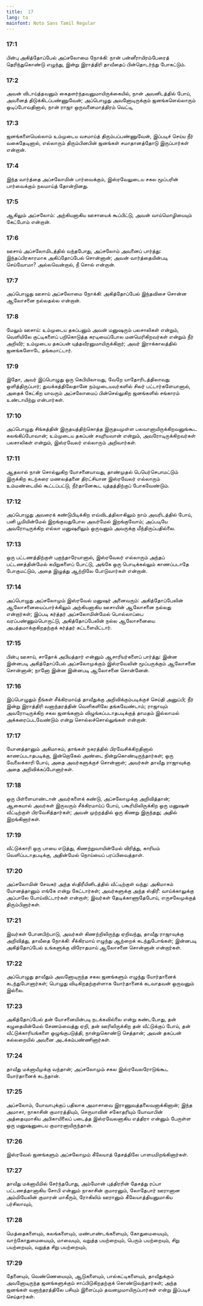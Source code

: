 ```yaml
---
title:  17
lang: ta
mainfont: Noto Sans Tamil Regular
---
```


###  17:1

பின்பு அகித்தோப்பேல் அப்சலோமை நோக்கி: நான் பன்னீராயிரம்பேரைத் தெரிந்துகொண்டு எழுந்து, இன்று இராத்திரி தாவீதைப் பின்தொடர்ந்து போகட்டும்.

###  17:2

அவன் விடாய்த்தவனும் கைதளர்ந்தவனுமாயிருக்கையில், நான் அவனிடத்தில் போய், அவனைத் திடுக்கிடப்பண்ணுவேன்; அப்பொழுது அவனோடிருக்கும் ஜனங்களெல்லாரும் ஓடிப்போவதினால், நான் ராஜா ஒருவனைமாத்திரம் வெட்டி,

###  17:3

ஜனங்களையெல்லாம் உம்முடைய வசமாய்த் திரும்பப்பண்ணுவேன், இப்படிச் செய்ய நீர் வகைதேடினால், எல்லாரும் திரும்பினபின் ஜனங்கள் சமாதானத்தோடு இருப்பார்கள் என்றான்.

###  17:4

இந்த வார்த்தை அப்சலோமின் பார்வைக்கும், இஸ்ரவேலுடைய சகல மூப்பரின் பார்வைக்கும் நலமாய்த் தோன்றினது.

###  17:5

ஆகிலும் அப்சலோம்: அற்கியனாகிய ஊசாயைக் கூப்பிட்டு, அவன் வாய்மொழியையும் கேட்போம் என்றான்.

###  17:6

ஊசாய் அப்சலோமிடத்தில் வந்தபோது, அப்சலோம் அவனைப் பார்த்து: இந்தப்பிரகாரமாக அகிப்தோப்பேல் சொன்னான்; அவன் வார்த்தையின்படி செய்வோமா? அல்லவென்றால், நீ சொல் என்றான்.

###  17:7

அப்பொழுது ஊசாய் அப்சலோமை நோக்கி: அகித்தோப்பேல் இந்தவிசை சொன்ன ஆலோசனை நல்லதல்ல என்றான்.

###  17:8

மேலும் ஊசாய்: உம்முடைய தகப்பனும் அவன் மனுஷரும் பலசாலிகள் என்றும், வெளியிலே குட்டிகளைப் பறிகொடுத்த கரடியைப்போல மனமெரிகிறவர்கள் என்றும் நீர் அறிவீர்; உம்முடைய தகப்பன் யுத்தவீரனுமாயிருக்கிறார்; அவர் இராக்காலத்தில் ஜனங்களோடே தங்கமாட்டார்.

###  17:9

இதோ, அவர் இப்பொழுது ஒரு கெபியிலாவது, வேறே யாதோரிடத்திலாவது ஒளித்திருப்பார்; துவக்கத்திலேதானே நம்முடையவர்களில் சிலர் பட்டார்களேயானால், அதைக் கேட்கிற யாவரும் அப்சலோமைப் பின்செல்லுகிற ஜனங்களில் சங்காரம் உண்டாயிற்று என்பார்கள்.

###  17:10

அப்பொழுது சிங்கத்தின் இருதயத்திற்கொத்த இருதயமுள்ள பலவானாயிருக்கிறவனுங்கூட கலங்கிப்போவான்; உம்முடைய தகப்பன் சவுரியவான் என்றும், அவரோடிருக்கிறவர்கள் பலசாலிகள் என்றும், இஸ்ரவேலர் எல்லாரும் அறிவார்கள்.

###  17:11

ஆதலால் நான் சொல்லுகிற யோசனையாவது, தாண்முதல் பெயெர்செபாமட்டும் இருக்கிற கடற்கரை மணலத்தனை திரட்சியான இஸ்ரவேலர் எல்லாரும் உம்மண்டையில் கூட்டப்பட்டு, நீர்தானேகூட யுத்தத்திற்குப் போகவேண்டும்.

###  17:12

அப்பொழுது அவரைக் கண்டுபிடிக்கிற எவ்விடத்திலாகிலும் நாம் அவரிடத்தில் போய், பனி பூமியின்மேல் இறங்குவதுபோல அவர்மேல் இறங்குவோம்; அப்படியே அவரோடிருக்கிற எல்லா மனுஷரிலும் ஒருவனும் அவருக்கு மீந்திருப்பதில்லை.

###  17:13

ஒரு பட்டணத்திற்குள் புகுந்தாரேயானால், இஸ்ரவேலர் எல்லாரும் அந்தப் பட்டணத்தின்மேல் கயிறுகளைப் போட்டு, அங்கே ஒரு பொடிக்கல்லும் காணப்படாதே போகுமட்டும், அதை இழுத்து ஆற்றிலே போடுவார்கள் என்றான்.

###  17:14

அப்பொழுது அப்சலோமும் இஸ்ரவேல் மனுஷர் அனைவரும்: அகித்தோப்பேலின் ஆலோசனையைப்பார்க்கிலும் அற்கியனாகிய ஊசாயின் ஆலோசனை நல்லது என்றார்கள்; இப்படி கர்த்தர் அப்சலோமின்மேல் பொல்லாப்பை வரப்பண்ணும்பொருட்டு, அகித்தோப்பேலின் நல்ல ஆலோசனையை அபத்தமாக்குகிறதற்குக் கர்த்தர் கட்டளையிட்டார்.

###  17:15

பின்பு ஊசாய், சாதோக் அபியத்தார் என்னும் ஆசாரியர்களைப் பார்த்து: இன்ன இன்னபடி அகித்தோப்பேல் அப்சலோமுக்கும் இஸ்ரவேலின் மூப்பருக்கும் ஆலோசனை சொன்னான்; நானோ இன்ன இன்னபடி ஆலோசனை சொன்னேன்.

###  17:16

இப்பொழுதும் நீங்கள் சீக்கிரமாய்த் தாவீதுக்கு அறிவிக்கும்படிக்குச் செய்தி அனுப்பி; நீர் இன்று இராத்திரி வனாந்தரத்தின் வெளிகளிலே தங்கவேண்டாம்; ராஜாவும் அவரோடிருக்கிற சகல ஜனங்களும் விழுங்கப்படாதபடிக்குத் தாமதம் இல்லாமல் அக்கரைப்படவேண்டும் என்று சொல்லச்சொல்லுங்கள் என்றான்.

###  17:17

யோனத்தானும் அகிமாசும், தாங்கள் நகரத்தில் பிரவேசிக்கிறதினால் காணப்படாதபடிக்கு, இன்றொகேல் அண்டை நின்றுகொண்டிருந்தார்கள்; ஒரு வேலைக்காரி போய், அதை அவர்களுக்குச் சொன்னாள்; அவர்கள் தாவீது ராஜாவுக்கு அதை அறிவிக்கப்போனார்கள்.

###  17:18

ஒரு பிள்ளையாண்டான் அவர்களைக் கண்டு, அப்சலோமுக்கு அறிவித்தான்; ஆகையால் அவர்கள் இருவரும் சீக்கிரமாய்ப் போய், பகூரிமிலிருக்கிற ஒரு மனுஷன் வீட்டிற்குள் பிரவேசித்தார்கள்; அவன் முற்றத்தில் ஒரு கிணறு இருந்தது; அதில் இறங்கினார்கள்.

###  17:19

வீட்டுக்காரி ஒரு பாயை எடுத்து, கிணற்றுவாயின்மேல் விரித்து, காரியம் வெளிப்படாதபடிக்கு, அதின்மேல் நொய்யைப் பரப்பிவைத்தாள்.

###  17:20

அப்சலோமின் சேவகர் அந்த ஸ்திரீயினிடத்தில் வீட்டிற்குள் வந்து: அகிமாசும் யோனத்தானும் எங்கே என்று கேட்டார்கள்; அவர்களுக்கு அந்த ஸ்திரீ: வாய்க்காலுக்கு அப்பாலே போய்விட்டார்கள் என்றாள்; இவர்கள் தேடிக்காணாதேபோய், எருசலேமுக்குத் திரும்பினார்கள்.

###  17:21

இவர்கள் போனபிற்பாடு, அவர்கள் கிணற்றிலிருந்து ஏறிவந்து, தாவீது ராஜாவுக்கு அறிவித்து, தாவீதை நோக்கி: சீக்கிரமாய் எழுந்து ஆற்றைக் கடந்துபோங்கள்; இன்னபடி அகித்தோப்பேல் உங்களுக்கு விரோதமாய் ஆலோசனை சொன்னான் என்றார்கள்.

###  17:22

அப்பொழுது தாவீதும் அவனோடிருந்த சகல ஜனங்களும் எழுந்து யோர்தானைக் கடந்துபோனார்கள்; பொழுது விடிகிறதற்குள்ளாக யோர்தானைக் கடவாதவன் ஒருவனும் இல்லை.

###  17:23

அகித்தோப்பேல் தன் யோசனையின்படி நடக்கவில்லை என்று கண்டபோது, தன் கழுதையின்மேல் சேணம்வைத்து ஏறி, தன் ஊரிலிருக்கிற தன் வீட்டுக்குப் போய், தன் வீட்டுக்காரியங்களை ஒழுங்குபடுத்தி, நான்றுகொண்டு செத்தான்; அவன் தகப்பன் கல்லறையில் அவனை அடக்கம்பண்ணினார்கள்.

###  17:24

தாவீது மக்னாயீமுக்கு வந்தான்; அப்சலோமும் சகல இஸ்ரவேலரோடுங்கூட யோர்தானைக் கடந்தான்.

###  17:25

அப்சலோம், யோவாபுக்குப் பதிலாக அமாசாவை இராணுவத்தலைவனாக்கினான்; இந்த அமாசா, நாகாசின் குமாரத்தியும், செருயாவின் சகோதரியும் யோவாபின் அத்தையுமாகிய அபிகாயிலைப் படைத்த இஸ்ரவேலனாகிய எத்திரா என்னும் பேருள்ள ஒரு மனுஷனுடைய குமாரனாயிருந்தான்.

###  17:26

இஸ்ரவேல் ஜனங்களும் அப்சலோமும் கீலேயாத் தேசத்திலே பாளயமிறங்கினார்கள்.

###  17:27

தாவீது மக்னாயீமில் சேர்ந்தபோது, அம்மோன் புத்திரரின் தேசத்து ரப்பா பட்டணத்தானாகிய சோபி என்னும் நாகாசின் குமாரனும், லோதேபார் ஊரானான அம்மியேலின் குமாரன் மாகீரும், ரோகிலிம் ஊரானும் கீலேயாத்தியனுமாகிய பர்சிலாவும்,

###  17:28

மெத்தைகளையும், கலங்களையும், மண்பாண்டங்களையும், கோதுமையையும், வாற்கோதுமையையும், மாவையும், வறுத்த பயற்றையும், பெரும் பயற்றையும், சிறு பயற்றையும், வறுத்த சிறு பயற்றையும்,

###  17:29

தேனையும், வெண்ணெயையும், ஆடுகளையும், பால்கட்டிகளையும், தாவீதுக்கும் அவனோடிருந்த ஜனங்களுக்கும் சாப்பிடுகிறதற்குக் கொண்டுவந்தார்கள்; அந்த ஜனங்கள் வனாந்தரத்திலே பசியும் இளைப்பும் தவனமுமாயிருப்பார்கள் என்று இப்படிச் செய்தார்கள்.

